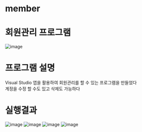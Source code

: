 # member

# 회원관리 프로그램
![image](https://user-images.githubusercontent.com/109999605/181666743-4a65705d-6da8-4373-9de2-ba1cae02c0b1.png)

# 프로그램 설명
Visual Studio 앱을 활용하여 회원관리를 할 수 있는 프로그램을 만들었다<br>
계정을 수정 할 수도 있고 삭제도 가능하다

# 실행결과
![image](https://user-images.githubusercontent.com/109999605/181668122-616c5318-802d-4eb8-96c8-856ab8ec6e86.png)
![image](https://user-images.githubusercontent.com/109999605/181668551-515071df-434a-42c7-8298-056f79898e0c.png)
![image](https://user-images.githubusercontent.com/109999605/181668637-e9adf23e-360e-4c31-9fb5-387056fc56d3.png)
![image](https://user-images.githubusercontent.com/109999605/181668697-ebb3fcfc-1bd4-4fd2-a5d9-3154a6ff6cbb.png)
